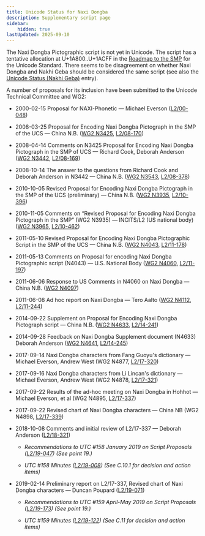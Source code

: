 ```yaml
---
title: Unicode Status for Naxi Dongba
description: Supplementary script page
sidebar:
    hidden: true
lastUpdated: 2025-09-10
---
```


The Naxi Dongba Pictographic script is not yet in Unicode. The script has a tentative allocation at U+1A800..U+1ACFF in the [Roadmap to the SMP](http://www.unicode.org/roadmaps/smp/) for the Unicode Standard. There seems to be disagreement on whether Naxi Dongba and Nakhi Geba should be considered the same script (see also the [Unicode Status (Nakhi Geba)](https://scriptsource.org/entry/k8fj7hdpny) entry).

[comment]: # (end of intro)

[comment]: # (start of blocks)



[comment]: # (end of blocks)

[comment]: # (start of chars)



[comment]: # (end of chars)

[comment]: # (start of rest)

A number of proposals for its inclusion have been submitted to the Unicode Technical Committee and WG2:

- 2000-02-15 Proposal for NAXI-Phonetic — Michael Everson ([L2/00-048](http://www.unicode.org/cgi-bin/GetMatchingDocs.pl?L2/00-048))

- 2008-03-25 Proposal for Encoding Naxi Dongba Pictograph in the SMP of the UCS — China N.B. ([WG2 N3425](https://www.unicode.org/wg2/docs/n3425.pdf), [L2/08-170](http://www.unicode.org/cgi-bin/GetMatchingDocs.pl?L2/08-170))

- 2008-04-14 Comments on N3425 Proposal for Encoding Naxi Dongba Pictograph in the SMP of UCS — Richard Cook, Deborah Anderson ([WG2 N3442](https://www.unicode.org/wg2/docs/n3442.pdf), [L2/08-169](http://www.unicode.org/cgi-bin/GetMatchingDocs.pl?L2/08-169))

- 2008-10-14 The answer to the questions from Richard Cook and Deborah Anderson in N3442 — China N.B. ([WG2 N3543](https://www.unicode.org/wg2/docs/n3543.pdf), [L2/08-378](http://www.unicode.org/cgi-bin/GetMatchingDocs.pl?L2/08-378))

- 2010-10-05 Revised Proposal for Encoding Naxi Dongba Pictograph in the SMP of the UCS (preliminary) — China N.B. ([WG2 N3935](https://www.unicode.org/wg2/docs/n3935.pdf), [L2/10-396](http://www.unicode.org/cgi-bin/GetMatchingDocs.pl?L2/10-396))

- 2010-11-05 Comments on “Revised Proposal for Encoding Naxi Dongba Pictograph in the SMP” (WG2 N3935) — INCITS/L2 (US national body) ([WG2 N3965](https://www.unicode.org/wg2/docs/n3965.pdf), [L2/10-462](http://www.unicode.org/cgi-bin/GetMatchingDocs.pl?L2/10-462))

- 2011-05-10 Revised Proposal for Encoding Naxi Dongba Pictographic Script in the SMP of the UCS — China N.B. ([WG2 N4043](https://www.unicode.org/wg2/docs/n4043.pdf), [L2/11-178](http://www.unicode.org/cgi-bin/GetMatchingDocs.pl?L2/11-178))

- 2011-05-13 Comments on Proposal for encoding Naxi Dongba Pictographic script (N4043) — U.S. National Body ([WG2 N4060](https://www.unicode.org/wg2/docs/n4060.pdf), [L2/11-197](http://www.unicode.org/cgi-bin/GetMatchingDocs.pl?L2/11-197))

- 2011-06-06 Response to US Comments in N4060 on Naxi Dongba — China N.B. ([WG2 N4097](https://www.unicode.org/wg2/docs/n4097.pdf))

- 2011-06-08 Ad hoc report on Naxi Dongba — Tero Aalto ([WG2 N4112](https://www.unicode.org/wg2/docs/n4112.pdf), [L2/11-244](http://www.unicode.org/cgi-bin/GetMatchingDocs.pl?L2/11-244))

- 2014-09-22 Supplement on Proposal for Encoding Naxi Dongba Pictograph script — China N.B. ([WG2 N4633](https://www.unicode.org/wg2/docs/n4633.pdf), [L2/14-241](http://www.unicode.org/cgi-bin/GetMatchingDocs.pl?L2/14-241))

- 2014-09-28 Feedback on Naxi Dongba Supplement document (N4633) Deborah Anderson ([WG2 N4641](https://www.unicode.org/wg2/docs/n4641.pdf), [L2/14-245](http://www.unicode.org/cgi-bin/GetMatchingDocs.pl?L2/14-245))

- 2017-09-14 Naxi Dongba characters from Fang Guoyu's dictionary — Michael Everson, Andrew West (WG2 N4877, [L2/17-320](http://www.unicode.org/cgi-bin/GetMatchingDocs.pl?L2/17-320))

- 2017-09-16 Naxi Dongba characters from Li Lincan's dictionary — Michael Everson, Andrew West (WG2 N4878, [L2/17-321](http://www.unicode.org/cgi-bin/GetMatchingDocs.pl?L2/17-321))

- 2017-09-22 Results of the ad-hoc meeting on Naxi Dongba in Hohhot — Michael Everson, et al    (WG2 N4895, [L2/17-337](http://www.unicode.org/cgi-bin/GetMatchingDocs.pl?L2/17-337))

- 2017-09-22 Revised chart of Naxi Dongba characters — China NB (WG2 N4898, [L2/17-339](http://www.unicode.org/cgi-bin/GetMatchingDocs.pl?L2/17-339))

- 2018-10-08 Comments and initial review of L2/17-337 — Deborah Anderson ([L2/18-321](http://www.unicode.org/cgi-bin/GetMatchingDocs.pl?L2/18-321))

  - _Recommendations to UTC #158 January 2019 on Script Proposals ([L2/19-047](https://www.unicode.org/L2/L2019/19047-script-adhoc-recs.pdf)) (See point 19.)_

  - _UTC #158 Minutes ([L2/19-008](https://www.unicode.org/L2/L2019/19008.htm)) (See C.10.1 for decision and action items)_

- 2019-02-14 Preliminary report on L2/17-337, Revised chart of Naxi Dongba characters — Duncan Poupard ([L2/19-071](http://www.unicode.org/cgi-bin/GetMatchingDocs.pl?L2/19-071))

  - _Recommendations to UTC #159 April-May 2019 on Script Proposals ([L2/19-173](http://www.unicode.org/L2/L2019/19173-script-adhoc-recs.pdf)) (See point 19.)_

  - _UTC #159 Minutes ([L2/19-122](http://www.unicode.org/L2/L2019/19122.htm)) (See C.11 for decision and action items)_
